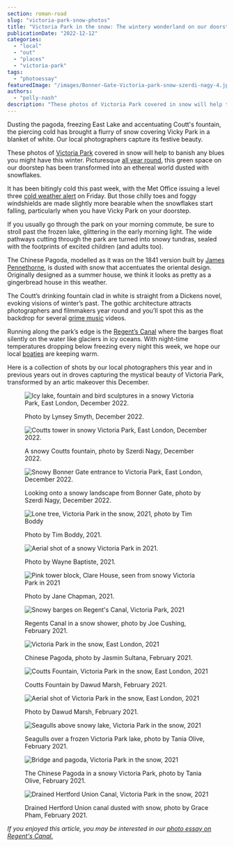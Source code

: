 ```yaml
---
section: roman-road
slug: "victoria-park-snow-photos"
title: "Victoria Park in the snow: The wintery wonderland on our doorstep [photoessay]"
publicationDate: "2022-12-12"
categories: 
  - "local"
  - "out"
  - "places"
  - "victoria-park"
tags: 
  - "photoessay"
featuredImage: "/images/Bonner-Gate-Victoria-park-snow-szerdi-nagy-4.jpg"
authors: 
  - "polly-nash"
description: "These photos of Victoria Park covered in snow will help to banish any blues you might have this winter. Picturesque all year round, this green space on our doorstep has been transformed into an ethereal world dusted with snowflakes. This really is ‘the best park in the world’."
---
```


Dusting the pagoda, freezing East Lake and accentuating Coutt's fountain, the piercing cold has brought a flurry of snow covering Vicky Park in a blanket of white. Our local photographers capture its festive beauty.

These photos of [Victoria Park](https://romanroadlondon.com/victoria-park-east-london-bow/) covered in snow will help to banish any blues you might have this winter. Picturesque [all year round](https://romanroadlondon.com/victoria-park-autumn-photoessay/), this green space on our doorstep has been transformed into an ethereal world dusted with snowflakes.

It has been bitingly cold this past week, with the Met Office issuing a level three [cold weather alert](https://www.metoffice.gov.uk/public/weather/cold-weather-alert/?tab=coldWeatherAlert&season=normal) on Friday. But those chilly toes and foggy windshields are made slightly more bearable when the snowflakes start falling, particularly when you have Vicky Park on your doorstep. 

If you usually go through the park on your morning commute, be sure to stroll past the frozen lake, glittering in the early morning light. The wide pathways cutting through the park are turned into snowy tundras, sealed with the footprints of excited children (and adults too).  

The Chinese Pagoda, modelled as it was on the 1841 version built by [James Pennethorne](https://romanroadlondon.com/james-pennethorne-victoria-park-landscape-architect/), is dusted with snow that accentuates the oriental design. Originally designed as a summer house, we think it looks as pretty as a gingerbread house in this weather. 

The Coutt’s drinking fountain clad in white is straight from a Dickens novel, evoking visions of winter’s past. The gothic architecture attracts photographers and filmmakers year round and you’ll spot this as the backdrop for several [grime music](https://romanroadlondon.com/rhythm-division-grime-record-shop-bow/) videos.

Running along the park’s edge is the [Regent’s Canal](https://romanroadlondon.com/history-regents-canal-200-year-anniversary/) where the barges float silently on the water like glaciers in icy oceans. With night-time temperatures dropping below freezing every night this week, we hope our local [boaties](https://romanroadlondon.com/regents-canal-boat-window-photos-rose-palmer/) are keeping warm. 

Here is a collection of shots by our local photographers this year and in previous years out in droves capturing the mystical beauty of Victoria Park, transformed by an artic makeover this December.

<figure>

![Icy lake, fountain and bird sculptures in a snowy Victoria Park, East London, December 2022.](/images/Lake-foundation-Victoria-Park-snow-photos-Lynsey-Smyth-1024x683.jpg)

<figcaption>

Photo by Lynsey Smyth, December 2022.

</figcaption>

</figure>

<figure>

![Coutts tower in snowy Victoria Park, East London, December 2022.](/images/Coutts-fountain-Victoria-park-snow-photos-Szerdi-Nagy-1024x682.jpg)

<figcaption>

A snowy Coutts fountain, photo by Szerdi Nagy, December 2022.

</figcaption>

</figure>

<figure>

![Snowy Bonner Gate entrance to Victoria Park, East London, December 2022.](/images/Bonner-Gate-Victoria-park-snow-szerdi-nagy-4-1024x683.jpg)

<figcaption>

Looking onto a snowy landscape from Bonner Gate, photo by Szerdi Nagy, December 2022.

</figcaption>

</figure>

<figure>

![Lone tree, Victoria Park in the snow, 2021, photo by Tim Boddy](/images/Victoria-Park-Snow-2021-Lone-Tree-Tim-Boddy-1024x683.jpg)

<figcaption>

Photo by Tim Boddy, 2021.

</figcaption>

</figure>

<figure>

![Aerial shot of a snowy Victoria Park in 2021.](/images/Victoria-Park-snow-2021-Wayne-Baptiste-1024x683.jpg)

<figcaption>

Photo by Wayne Baptiste, 2021.

</figcaption>

</figure>

<figure>

![Pink tower block, Clare House, seen from snowy Victoria Park in 2021](/images/Victoria-Park-snow-2021-Jane-Chapman.jpg)

<figcaption>

Photo by Jane Chapman, 2021.

</figcaption>

</figure>

<figure>

![Snowy barges on Regent's Canal, Victoria Park, 2021](/images/Victoria-Park-snow-2021-Joe-Cushing-1024x683.jpg)

<figcaption>

Regents Canal in a snow shower, photo by Joe Cushing, February 2021.

</figcaption>

</figure>

<figure>

![Victoria Park in the snow, East London, 2021](/images/Victoria-Park-snow-Jasmin-Sultana-2.jpg)

<figcaption>

Chinese Pagoda, photo by Jasmin Sultana, February 2021.

</figcaption>

</figure>

<figure>

![Coutts Fountain, Victoria Park in the snow, East London, 2021](/images/Victoria-Park-snow-2021-Dawud-Marsh-5.jpg)

<figcaption>

Coutts Fountain by Dawud Marsh, February 2021.

</figcaption>

</figure>

<figure>

![Aerial shot of Victoria Park in the snow, East London, 2021](/images/Victoria-Park-snow-2021-Dawud-Marsh-1-1024x683.jpg)

<figcaption>

Photo by Dawud Marsh, February 2021.

</figcaption>

</figure>

<figure>

![Seagulls above snowy lake, Victoria Park in the snow, 2021](/images/Victoria-Park-Snow-2021-Tania-Olive-2-1024x683.jpg)

<figcaption>

Seagulls over a frozen Victoria Park lake, photo by Tania Olive, February 2021.

</figcaption>

</figure>

<figure>

![Bridge and pagoda, Victoria Park in the snow, 2021](/images/Victoria-Park-Snow-2021-Tania-Olive-1-1024x683.jpg)

<figcaption>

The Chinese Pagoda in a snowy Victoria Park, photo by Tania Olive, February 2021.

</figcaption>

</figure>

<figure>

![Drained Hertford Union Canal, Victoria Park in the snow, 2021](/images/Victoria-Park-Snow-2021-Grace-Pham.jpg)

<figcaption>

Drained Hertford Union canal dusted with snow, photo by Grace Pham, February 2021.

</figcaption>

</figure>

_If you enjoyed this article, you may be interested in our [photo essay on Regent's Canal.](https://romanroadlondon.com/boat-life-regents-canal-photoessay/)_


